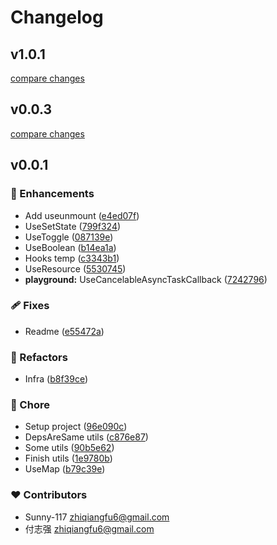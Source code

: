 # Changelog


## v1.0.1

[compare changes](https://github.com/Sunny-117/use-react-core/compare/v0.0.3...v1.0.1)

## v0.0.3

[compare changes](https://github.com/Sunny-117/use-react-core/compare/v0.0.1...v0.0.3)

## v0.0.1


### 🚀 Enhancements

- Add useunmount ([e4ed07f](https://github.com/Sunny-117/use-react-core/commit/e4ed07f))
- UseSetState ([799f324](https://github.com/Sunny-117/use-react-core/commit/799f324))
- UseToggle ([087139e](https://github.com/Sunny-117/use-react-core/commit/087139e))
- UseBoolean ([b14ea1a](https://github.com/Sunny-117/use-react-core/commit/b14ea1a))
- Hooks temp ([c3343b1](https://github.com/Sunny-117/use-react-core/commit/c3343b1))
- UseResource ([5530745](https://github.com/Sunny-117/use-react-core/commit/5530745))
- **playground:** UseCancelableAsyncTaskCallback ([7242796](https://github.com/Sunny-117/use-react-core/commit/7242796))

### 🩹 Fixes

- Readme ([e55472a](https://github.com/Sunny-117/use-react-core/commit/e55472a))

### 💅 Refactors

- Infra ([b8f39ce](https://github.com/Sunny-117/use-react-core/commit/b8f39ce))

### 🏡 Chore

- Setup project ([96e090c](https://github.com/Sunny-117/use-react-core/commit/96e090c))
- DepsAreSame utils ([c876e87](https://github.com/Sunny-117/use-react-core/commit/c876e87))
- Some utils ([90b5e62](https://github.com/Sunny-117/use-react-core/commit/90b5e62))
- Finish utils ([1e9780b](https://github.com/Sunny-117/use-react-core/commit/1e9780b))
- UseMap ([b79c39e](https://github.com/Sunny-117/use-react-core/commit/b79c39e))

### ❤️ Contributors

- Sunny-117 <zhiqiangfu6@gmail.com>
- 付志强 <zhiqiangfu6@gmail.com>

